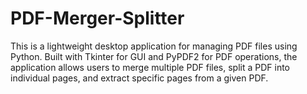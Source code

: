 # PDF-Merger-Splitter
This is a lightweight desktop application for managing PDF files using Python. Built with Tkinter for GUI and PyPDF2 for PDF operations, the application allows users to merge multiple PDF files, split a PDF into individual pages, and extract specific pages from a given PDF.
